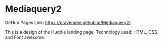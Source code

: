 # Mediaquery2
GitHub Pages Link: https://cravendee.github.io/Mediaquery2/

This is a design of the Huddle landing page.
Technology used: HTML, CSS, and Font awesome.
